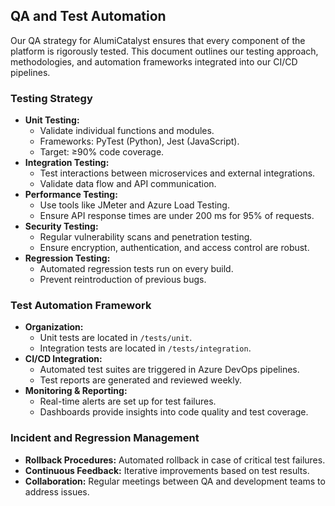 ## QA and Test Automation

Our QA strategy for AlumiCatalyst ensures that every component of the platform is rigorously tested. This document outlines our testing approach, methodologies, and automation frameworks integrated into our CI/CD pipelines.

### Testing Strategy
- **Unit Testing:**  
  - Validate individual functions and modules.
  - Frameworks: PyTest (Python), Jest (JavaScript).
  - Target: ≥90% code coverage.
- **Integration Testing:**  
  - Test interactions between microservices and external integrations.
  - Validate data flow and API communication.
- **Performance Testing:**  
  - Use tools like JMeter and Azure Load Testing.
  - Ensure API response times are under 200 ms for 95% of requests.
- **Security Testing:**  
  - Regular vulnerability scans and penetration testing.
  - Ensure encryption, authentication, and access control are robust.
- **Regression Testing:**  
  - Automated regression tests run on every build.
  - Prevent reintroduction of previous bugs.

### Test Automation Framework
- **Organization:**  
  - Unit tests are located in `/tests/unit`.
  - Integration tests are located in `/tests/integration`.
- **CI/CD Integration:**  
  - Automated test suites are triggered in Azure DevOps pipelines.
  - Test reports are generated and reviewed weekly.
- **Monitoring & Reporting:**  
  - Real-time alerts are set up for test failures.
  - Dashboards provide insights into code quality and test coverage.

### Incident and Regression Management
- **Rollback Procedures:** Automated rollback in case of critical test failures.
- **Continuous Feedback:** Iterative improvements based on test results.
- **Collaboration:** Regular meetings between QA and development teams to address issues.
